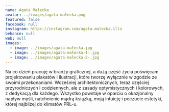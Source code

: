 ```yaml
---
name: Agata Małecka
avatar: ../images/agata-małecka.png
featured: false
facebook: null
instagram: https://instagram.com/agata.malecka.illu
behance: null
web: null
images:
  - image: ../images/agata-małecka.jpg
  - image: ../images/agata-małecka-1-.jpg
  - image: ../images/agata-małecka-2-.jpg
---
```

Na co dzień pracuję w branży graficznej, a dużą część życia poświęcam projektowaniu plakatów i ilustracji, które tworzę wyłącznie w zgodzie ze swoimi przekonaniami. Wcześniej architektonicznych, teraz częściej przyrodniczych i codziennych, ale z zasady optymistycznych i kolorowych, z dedykacją dla każdego. Wszystko powstaje w oparciu o okazjonalny napływ myśli, natchnienie mądrą książką, moją intuicję i poczucie estetyki, której najbliżej do klimatów PRL-u.
